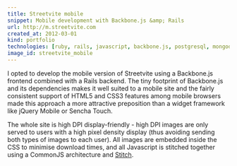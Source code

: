 ```yaml
---
title: Streetvite mobile
snippet: Mobile development with Backbone.js &amp; Rails
url: http://m.streetvite.com
created_at: 2012-03-01
kind: portfolio
technologies: [ruby, rails, javascript, backbone.js, postgresql, mongodb]
image_id: streetvite_mobile
---
```


I opted to develop the mobile version of Streetvite using a Backbone.js frontend combined with a Rails backend. The tiny footprint of Backbone.js and its dependencies makes it well suited to a mobile site and the fairly consistent support of HTML5 and CSS3 features among mobile browsers made this approach a more attractive preposition than a widget framework like jQuery Mobile or Sencha Touch.

The whole site is high DPI display-friendly - high DPI images are only served to users with a high pixel density display (thus avoiding sending both types of images to each user). All images are embedded inside the CSS to minimise download times, and all Javascript is stitched together using a CommonJS architecture and [Stitch](https://github.com/sstephenson/stitch).
